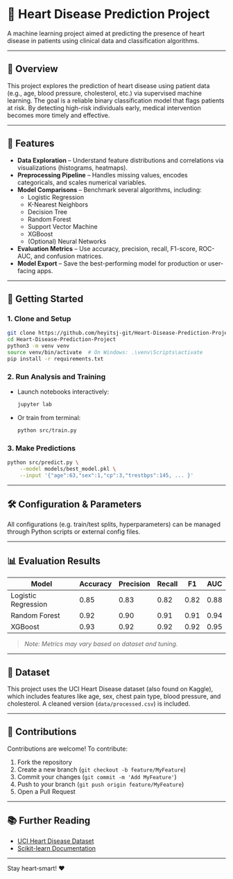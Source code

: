 # 💓 Heart Disease Prediction Project

A machine learning project aimed at predicting the presence of heart disease in patients using clinical data and classification algorithms.

---

## 🧠 Overview

This project explores the prediction of heart disease using patient data (e.g., age, blood pressure, cholesterol, etc.) via supervised machine learning. The goal is a reliable binary classification model that flags patients at risk. By detecting high-risk individuals early, medical intervention becomes more timely and effective.

---

## 🚀 Features

- **Data Exploration** – Understand feature distributions and correlations via visualizations (histograms, heatmaps).
- **Preprocessing Pipeline** – Handles missing values, encodes categoricals, and scales numerical variables.
- **Model Comparisons** – Benchmark several algorithms, including:
  - Logistic Regression
  - K-Nearest Neighbors
  - Decision Tree
  - Random Forest
  - Support Vector Machine
  - XGBoost
  - (Optional) Neural Networks
- **Evaluation Metrics** – Use accuracy, precision, recall, F1-score, ROC-AUC, and confusion matrices.
- **Model Export** – Save the best-performing model for production or user-facing apps.

---

## 🧩 Getting Started

### 1. Clone and Setup

```bash
git clone https://github.com/heyitsj-git/Heart-Disease-Prediction-Project.git
cd Heart-Disease-Prediction-Project
python3 -m venv venv
source venv/bin/activate  # On Windows: .\venv\Scripts\activate
pip install -r requirements.txt
```

### 2. Run Analysis and Training

- Launch notebooks interactively:
  ```bash
  jupyter lab
  ```
- Or train from terminal:
  ```bash
  python src/train.py
  ```

### 3. Make Predictions

```bash
python src/predict.py \
    --model models/best_model.pkl \
    --input '{"age":63,"sex":1,"cp":3,"trestbps":145, ... }'
```

---

## 🛠️ Configuration & Parameters

All configurations (e.g. train/test splits, hyperparameters) can be managed through Python scripts or external config files.

---

## 📊 Evaluation Results

| Model               | Accuracy | Precision | Recall | F1   | AUC  |
|---------------------|----------|-----------|--------|------|------|
| Logistic Regression | 0.85     | 0.83      | 0.82   | 0.82 | 0.88 |
| Random Forest       | 0.92     | 0.90      | 0.91   | 0.91 | 0.94 |
| XGBoost             | 0.93     | 0.92      | 0.92   | 0.92 | 0.95 |

> *Note: Metrics may vary based on dataset and tuning.*

---

## 🧾 Dataset

This project uses the UCI Heart Disease dataset (also found on Kaggle), which includes features like age, sex, chest pain type, blood pressure, and cholesterol. A cleaned version (`data/processed.csv`) is included.

---

## 🤝 Contributions

Contributions are welcome! To contribute:

1. Fork the repository  
2. Create a new branch (`git checkout -b feature/MyFeature`)  
3. Commit your changes (`git commit -m 'Add MyFeature'`)  
4. Push to your branch (`git push origin feature/MyFeature`)  
5. Open a Pull Request

---

## 📚 Further Reading

- [UCI Heart Disease Dataset](https://archive.ics.uci.edu/ml/datasets/heart+disease)
- [Scikit-learn Documentation](https://scikit-learn.org/)

---

Stay heart‑smart! ❤️
